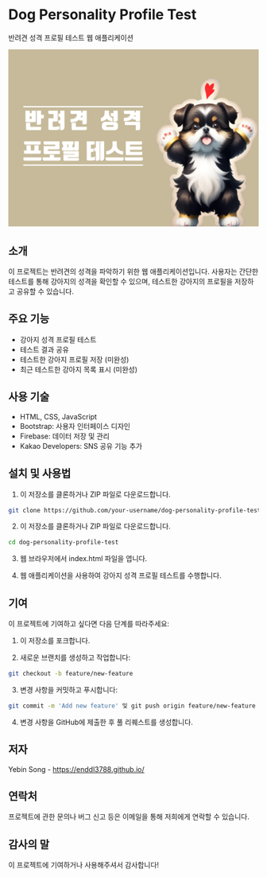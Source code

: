 # Dog Personality Profile Test

반려견 성격 프로필 테스트 웹 애플리케이션

![Dog Personality Profile Test](img/share.png)

## 소개

이 프로젝트는 반려견의 성격을 파악하기 위한 웹 애플리케이션입니다. 사용자는 간단한 테스트를 통해 강아지의 성격을 확인할 수 있으며, 테스트한 강아지의 프로필을 저장하고 공유할 수 있습니다.

## 주요 기능

- 강아지 성격 프로필 테스트
- 테스트 결과 공유
- 테스트한 강아지 프로필 저장 (미완성)
- 최근 테스트한 강아지 목록 표시 (미완성)

## 사용 기술

- HTML, CSS, JavaScript
- Bootstrap: 사용자 인터페이스 디자인
- Firebase: 데이터 저장 및 관리
- Kakao Developers: SNS 공유 기능 추가

## 설치 및 사용법

1. 이 저장소를 클론하거나 ZIP 파일로 다운로드합니다.
```bash
git clone https://github.com/your-username/dog-personality-profile-test.git
```

2. 이 저장소를 클론하거나 ZIP 파일로 다운로드합니다.
```bash
cd dog-personality-profile-test
```

3. 웹 브라우저에서 index.html 파일을 엽니다.

4. 웹 애플리케이션을 사용하여 강아지 성격 프로필 테스트를 수행합니다.

## 기여

이 프로젝트에 기여하고 싶다면 다음 단계를 따라주세요:

1. 이 저장소를 포크합니다.

2. 새로운 브랜치를 생성하고 작업합니다: 
```bash 
git checkout -b feature/new-feature
```

3. 변경 사항을 커밋하고 푸시합니다: 
```bash 
git commit -m 'Add new feature' 및 git push origin feature/new-feature
```

4. 변경 사항을 GitHub에 제출한 후 풀 리퀘스트를 생성합니다.

## 저자
Yebin Song - https://enddl3788.github.io/

## 연락처
프로젝트에 관한 문의나 버그 신고 등은 이메일을 통해 저희에게 연락할 수 있습니다.

## 감사의 말
이 프로젝트에 기여하거나 사용해주셔서 감사합니다!